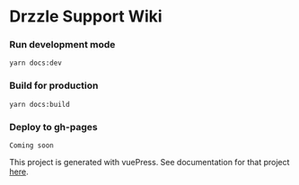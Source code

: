 # Drzzle Support Wiki

### Run development mode
```
yarn docs:dev
```

### Build for production
```
yarn docs:build
```

### Deploy to gh-pages
```
Coming soon
```

This project is generated with vuePress. See documentation for that project [here](https://vuepress.vuejs.org/guide/).
